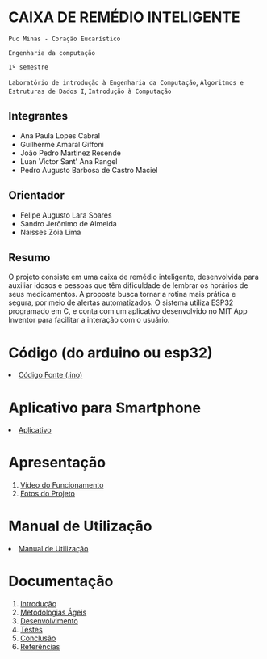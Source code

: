 # CAIXA DE REMÉDIO INTELIGENTE

`Puc Minas - Coração Eucarístico`

`Engenharia da computação`

`1º semestre`

`Laboratório de introdução à Engenharia da Computação`, `Algoritmos e Estruturas de Dados I`, `Introdução à Computação`


## Integrantes

* Ana Paula Lopes Cabral
* Guilherme Amaral Giffoni
* João Pedro Martinez Resende
* Luan Victor Sant' Ana Rangel
* Pedro Augusto Barbosa de Castro Maciel

## Orientador

* Felipe Augusto Lara Soares
* Sandro Jerônimo de Almeida
* Naísses Zóia Lima

## Resumo

O projeto consiste em uma caixa de remédio inteligente, desenvolvida para auxiliar idosos e pessoas que têm dificuldade de lembrar os horários de seus medicamentos. A proposta busca tornar a rotina mais prática e segura, por meio de alertas automatizados. O sistema utiliza ESP32 programado em C, e conta com um aplicativo desenvolvido no MIT App Inventor para facilitar a interação com o usuário.

# Código (do arduino ou esp32)

<li><a href="Codigo/README.md"> Código Fonte (.ino)</a></li>

# Aplicativo para Smartphone

<li><a href="App/README.md"> Aplicativo </a></li>

# Apresentação

<ol>
<li><a href="Apresentacao/README.md"> Vídeo do Funcionamento</a></li>
<li><a href="Apresentacao/README.md"> Fotos do Projeto</a></li>
</ol>

# Manual de Utilização

<li><a href="Manual/manual de utilização.md"> Manual de Utilização</a></li>


# Documentação

<ol>
<li><a href="Documentacao/01-Introducão.md"> Introdução</a></li>
<li><a href="Documentacao/02-Metodologias Ágeis.md"> Metodologias Ágeis</a></li>
<li><a href="Documentacao/03-Desenvolvimento.md"> Desenvolvimento </a></li>
<li><a href="Documentacao/04-Testes.md"> Testes </a></li>
<li><a href="Documentacao/05-Conclusão.md"> Conclusão </a></li>
<li><a href="Documentacao/06-Referências.md"> Referências </a></li>
</ol>

